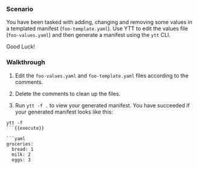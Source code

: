 ### Scenario
You have been tasked with adding, changing and removing some values in a templated manifest (`foo-template.yaml`). Use YTT to edit the values file (`foo-values.yaml`) and then generate a manifest using the `ytt` CLI.

Good Luck!

### Walkthrough
1. Edit the `foo-values.yaml` and `foo-template.yaml` files according to the comments.

2. Delete the comments to clean up the files.

3. Run `ytt -f .` to view your generated manifest. You have succeeded if your generated manifest looks like this:
```
ytt -f
```{{execute}}

```yaml
groceries:
  bread: 1
  milk: 2
  eggs: 3
```
